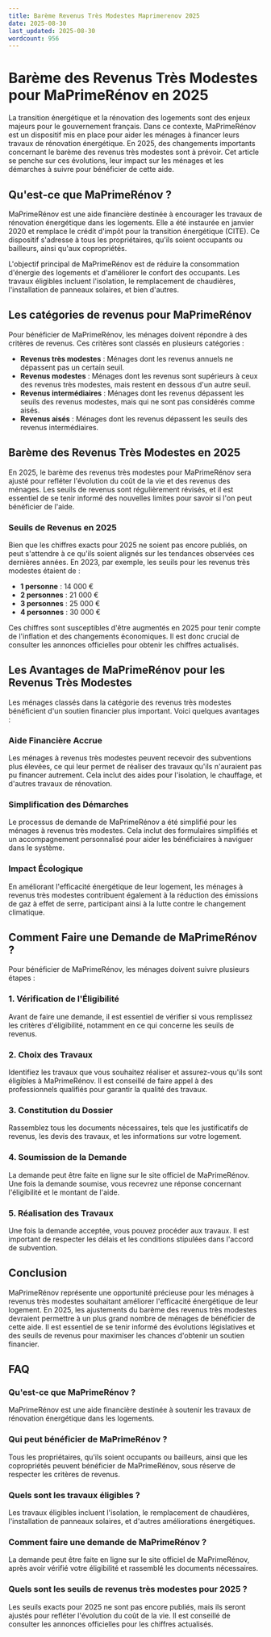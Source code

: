 ```yaml
---
title: Barème Revenus Très Modestes Maprimerenov 2025
date: 2025-08-30
last_updated: 2025-08-30
wordcount: 956
---
```


# Barème des Revenus Très Modestes pour MaPrimeRénov en 2025

La transition énergétique et la rénovation des logements sont des enjeux majeurs pour le gouvernement français. Dans ce contexte, MaPrimeRénov est un dispositif mis en place pour aider les ménages à financer leurs travaux de rénovation énergétique. En 2025, des changements importants concernant le barème des revenus très modestes sont à prévoir. Cet article se penche sur ces évolutions, leur impact sur les ménages et les démarches à suivre pour bénéficier de cette aide.

## Qu'est-ce que MaPrimeRénov ?

MaPrimeRénov est une aide financière destinée à encourager les travaux de rénovation énergétique dans les logements. Elle a été instaurée en janvier 2020 et remplace le crédit d'impôt pour la transition énergétique (CITE). Ce dispositif s'adresse à tous les propriétaires, qu'ils soient occupants ou bailleurs, ainsi qu'aux copropriétés. 

L'objectif principal de MaPrimeRénov est de réduire la consommation d'énergie des logements et d'améliorer le confort des occupants. Les travaux éligibles incluent l'isolation, le remplacement de chaudières, l'installation de panneaux solaires, et bien d'autres.

## Les catégories de revenus pour MaPrimeRénov

Pour bénéficier de MaPrimeRénov, les ménages doivent répondre à des critères de revenus. Ces critères sont classés en plusieurs catégories :

- **Revenus très modestes** : Ménages dont les revenus annuels ne dépassent pas un certain seuil.
- **Revenus modestes** : Ménages dont les revenus sont supérieurs à ceux des revenus très modestes, mais restent en dessous d'un autre seuil.
- **Revenus intermédiaires** : Ménages dont les revenus dépassent les seuils des revenus modestes, mais qui ne sont pas considérés comme aisés.
- **Revenus aisés** : Ménages dont les revenus dépassent les seuils des revenus intermédiaires.

## Barème des Revenus Très Modestes en 2025

En 2025, le barème des revenus très modestes pour MaPrimeRénov sera ajusté pour refléter l'évolution du coût de la vie et des revenus des ménages. Les seuils de revenus sont régulièrement révisés, et il est essentiel de se tenir informé des nouvelles limites pour savoir si l'on peut bénéficier de l'aide.

### Seuils de Revenus en 2025

Bien que les chiffres exacts pour 2025 ne soient pas encore publiés, on peut s'attendre à ce qu'ils soient alignés sur les tendances observées ces dernières années. En 2023, par exemple, les seuils pour les revenus très modestes étaient de :

- **1 personne** : 14 000 €
- **2 personnes** : 21 000 €
- **3 personnes** : 25 000 €
- **4 personnes** : 30 000 €

Ces chiffres sont susceptibles d'être augmentés en 2025 pour tenir compte de l'inflation et des changements économiques. Il est donc crucial de consulter les annonces officielles pour obtenir les chiffres actualisés.

## Les Avantages de MaPrimeRénov pour les Revenus Très Modestes

Les ménages classés dans la catégorie des revenus très modestes bénéficient d'un soutien financier plus important. Voici quelques avantages :

### Aide Financière Accrue

Les ménages à revenus très modestes peuvent recevoir des subventions plus élevées, ce qui leur permet de réaliser des travaux qu'ils n'auraient pas pu financer autrement. Cela inclut des aides pour l'isolation, le chauffage, et d'autres travaux de rénovation.

### Simplification des Démarches

Le processus de demande de MaPrimeRénov a été simplifié pour les ménages à revenus très modestes. Cela inclut des formulaires simplifiés et un accompagnement personnalisé pour aider les bénéficiaires à naviguer dans le système.

### Impact Écologique

En améliorant l'efficacité énergétique de leur logement, les ménages à revenus très modestes contribuent également à la réduction des émissions de gaz à effet de serre, participant ainsi à la lutte contre le changement climatique.

## Comment Faire une Demande de MaPrimeRénov ?

Pour bénéficier de MaPrimeRénov, les ménages doivent suivre plusieurs étapes :

### 1. Vérification de l'Éligibilité

Avant de faire une demande, il est essentiel de vérifier si vous remplissez les critères d'éligibilité, notamment en ce qui concerne les seuils de revenus.

### 2. Choix des Travaux

Identifiez les travaux que vous souhaitez réaliser et assurez-vous qu'ils sont éligibles à MaPrimeRénov. Il est conseillé de faire appel à des professionnels qualifiés pour garantir la qualité des travaux.

### 3. Constitution du Dossier

Rassemblez tous les documents nécessaires, tels que les justificatifs de revenus, les devis des travaux, et les informations sur votre logement.

### 4. Soumission de la Demande

La demande peut être faite en ligne sur le site officiel de MaPrimeRénov. Une fois la demande soumise, vous recevrez une réponse concernant l'éligibilité et le montant de l'aide.

### 5. Réalisation des Travaux

Une fois la demande acceptée, vous pouvez procéder aux travaux. Il est important de respecter les délais et les conditions stipulées dans l'accord de subvention.

## Conclusion

MaPrimeRénov représente une opportunité précieuse pour les ménages à revenus très modestes souhaitant améliorer l'efficacité énergétique de leur logement. En 2025, les ajustements du barème des revenus très modestes devraient permettre à un plus grand nombre de ménages de bénéficier de cette aide. Il est essentiel de se tenir informé des évolutions législatives et des seuils de revenus pour maximiser les chances d'obtenir un soutien financier.

## FAQ

### Qu'est-ce que MaPrimeRénov ?

MaPrimeRénov est une aide financière destinée à soutenir les travaux de rénovation énergétique dans les logements.

### Qui peut bénéficier de MaPrimeRénov ?

Tous les propriétaires, qu'ils soient occupants ou bailleurs, ainsi que les copropriétés peuvent bénéficier de MaPrimeRénov, sous réserve de respecter les critères de revenus.

### Quels sont les travaux éligibles ?

Les travaux éligibles incluent l'isolation, le remplacement de chaudières, l'installation de panneaux solaires, et d'autres améliorations énergétiques.

### Comment faire une demande de MaPrimeRénov ?

La demande peut être faite en ligne sur le site officiel de MaPrimeRénov, après avoir vérifié votre éligibilité et rassemblé les documents nécessaires.

### Quels sont les seuils de revenus très modestes pour 2025 ?

Les seuils exacts pour 2025 ne sont pas encore publiés, mais ils seront ajustés pour refléter l'évolution du coût de la vie. Il est conseillé de consulter les annonces officielles pour les chiffres actualisés.